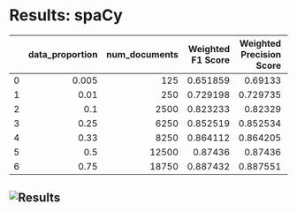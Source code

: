 # Results: spaCy
|    |   data_proportion |   num_documents |   Weighted F1 Score |   Weighted Precision Score |   Weighted Recall Score |   Accuracy |
|---:|------------------:|----------------:|--------------------:|---------------------------:|------------------------:|-----------:|
|  0 |             0.005 |             125 |            0.651859 |                   0.69133  |                 0.6642  |    0.6642  |
|  1 |             0.01  |             250 |            0.729198 |                   0.729735 |                 0.72932 |    0.72932 |
|  2 |             0.1   |            2500 |            0.823233 |                   0.82329  |                 0.82324 |    0.82324 |
|  3 |             0.25  |            6250 |            0.852519 |                   0.852534 |                 0.85252 |    0.85252 |
|  4 |             0.33  |            8250 |            0.864112 |                   0.864205 |                 0.86412 |    0.86412 |
|  5 |             0.5   |           12500 |            0.87436  |                   0.87436  |                 0.87436 |    0.87436 |
|  6 |             0.75  |           18750 |            0.887432 |                   0.887551 |                 0.88744 |    0.88744 |
![Results](spaCy/plot.png)
---
